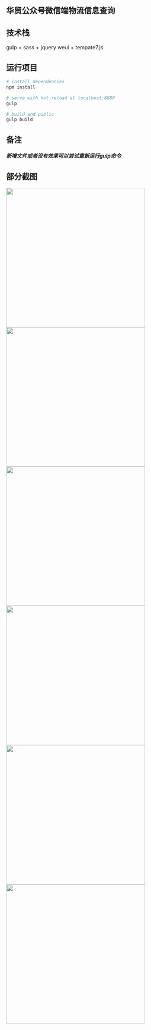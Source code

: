 ## 华贸公众号微信端物流信息查询

## 技术栈

<p> gulp + sass + jquery weui + tempate7.js </p>

## 运行项目

``` bash
# install dependencies
npm install

# serve with hot reload at localhost:8080
gulp

# build and public
gulp build

```

## 备注

<h5>新增文件或者没有效果可以尝试重新运行gulp命令</h5>

## 部分截图
<p>
  <img width="375" height="auto" src="./src/images/demo1.png">
  <img width="375" height="auto" src="./src/images/demo2.png">
  <img width="375" height="auto" src="./src/images/demo3.png">
  <img width="375" height="auto" src="./src/images/demo4.png">
  <img width="375" height="auto" src="./src/images/demo5.png">
  <img width="375" height="auto" src="./src/images/demo6.png">
</p>